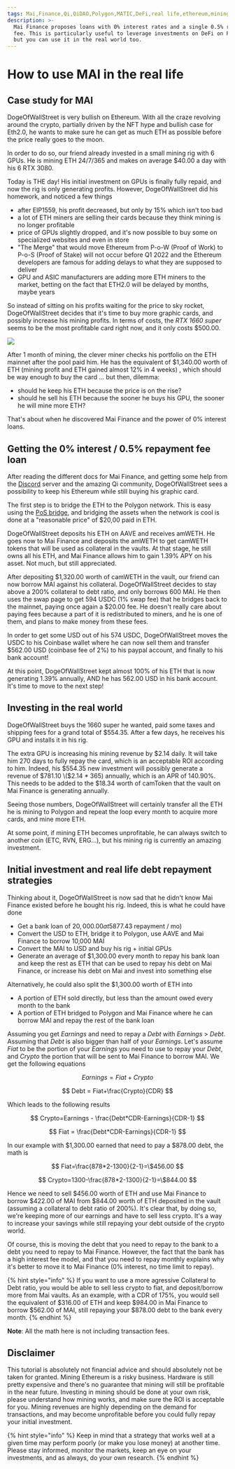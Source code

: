 ```yaml
---
tags: Mai,Finance,Qi,QiDAO,Polygon,MATIC,DeFi,real life,ethereum,mining,ETH,GPU
description: >-
  Mai Finance proposes loans with 0% interest rates and a single 0.5% repayment
  fee. This is particularly useful to leverage investments on DeFi on Polygon,
  but you can use it in the real world too.
---
```


# How to use MAI in the real life

## Case study for MAI

DogeOfWallStreet is very bullish on Ethereum. With all the craze revolving around the crypto, partially driven by the NFT hype and bullish case for Eth2.0, he wants to make sure he can get as much ETH as possible before the price really goes to the moon.

In order to do so, our friend already invested in a small mining rig with 6 GPUs. He is mining ETH 24/7/365 and makes on average $40.00 a day with his 6 RTX 3080.

Today is THE day! His initial investment on GPUs is finally fully repaid, and now the rig is only generating profits. However, DogeOfWallStreet did his homework, and noticed a few things

* after EIP1559, his profit decreased, but only by 15% which isn't too bad
* a lot of ETH miners are selling their cards because they think mining is no longer profitable
* price of GPUs slightly dropped, and it's now possible to buy some on specialized websites and even in store
* "The Merge" that would move Ethereum from P-o-W \(Proof of Work\) to P-o-S \(Proof of Stake\) will not occur before Q1 2022 and the Ethereum developers are famous for adding delays to what they are supposed to deliver
* GPU and ASIC manufacturers are adding more ETH miners to the market, betting on the fact that ETH2.0 will be delayed by months, maybe years

So instead of sitting on his profits waiting for the price to sky rocket, DogeOfWallStreet decides that it's time to buy more graphic cards, and possibly increase his mining profits. In terms of costs, the _RTX 1660 super_ seems to be the most profitable card right now, and it only costs $500.00.

![](../.gitbook/assets/screen-shot-2021-08-13-at-12.07.41-pm.png)

After 1 month of mining, the clever miner checks his portfolio on the ETH mainnet after the pool paid him. He has the equivalent of $1,340.00 worth of ETH \(mining profit and ETH gained almost 12% in 4 weeks\) , which should be way enough to buy the card ... but then, dilemma:

* should he keep his ETH because the price is on the rise?
* should he sell his ETH because the sooner he buys his GPU, the sooner he will mine more ETH?

That's about when he discovered Mai Finance and the power of 0% interest loans.

## Getting the 0% interest / 0.5% repayment fee loan

After reading the different docs for Mai Finance, and getting some help from the [Discord](https://discord.gg/mQq55j65xJ) server and the amazing Qi community, DogeOfWallStreet sees a possibility to keep his Ethereum while still buying his graphic card.

The first step is to bridge the ETH to the Polygon network. This is easy using the [PoS bridge](https://wallet.matic.network/bridge), and bridging the assets when the network is cool is done at a "reasonable price" of $20,00 paid in ETH.

DogeOfWallStreet deposits his ETH on AAVE and receives amWETH. He goes now to Mai Finance and deposits the amWETH to get camWETH tokens that will be used as collateral in the vaults. At that stage, he still owns all his ETH, and Mai Finance allows him to gain 1.39% APY on his asset. Not much, but still appreciated.

After depositing $1,320.00 worth of camWETH in the vault, our friend can now borrow MAI against his collateral. DogeOfWallStreet decides to stay above a 200% collateral to debt ratio, and only borrows 600 MAI. He then uses the swap page to get 594 USDC \(1% swap fee\) that he bridges back to the mainnet, paying once again a $20.00 fee. He doesn't really care about paying fees because a part of it is redistributed to miners, and he is one of them, and plans to make money from these fees.

In order to get some USD out of his 574 USDC, DogeOfWallStreet moves the USDC to his Coinbase wallet where he can now sell them and transfer $562.00 USD \(coinbase fee of 2%\) to his paypal account, and finally to his bank account!

At this point, DogeOfWallStreet kept almost 100% of his ETH that is now generating 1.39% annually, AND he has 562.00 USD in his bank account. It's time to move to the next step!

## Investing in the real world

DogeOfWallStreet buys the 1660 super he wanted, paid some taxes and shipping fees for a grand total of $554.35. After a few days, he receives his GPU and installs it in his rig.

The extra GPU is increasing his mining revenue by $2.14 daily. It will take him 270 days to fully repay the card, which is an acceptable ROI according to him. Indeed, his $554.35 new investment will possibly generate a revenue of $781.10 \($2.14 \* 365\) annually, which is an APR of 140.90%. This needs to be added to the $18.34 worth of camToken that the vault on Mai Finance is generating annually.

Seeing those numbers, DogeOfWallStreet will certainly transfer all the ETH he is mining to Polygon and repeat the loop every month to acquire more cards, and mine more ETH.

At some point, if mining ETH becomes unprofitable, he can always switch to another coin \(ETC, RVN, ERG...\), but his mining rig is currently an amazing investment.

## Initial investment and real life debt repayment strategies

Thinking about it, DogeOfWallStreet is now sad that he didn't know Mai Finance existed before he bought his rig. Indeed, this is what he could have done

* Get a bank loan of $20,000.00 at 5% rate and a 2 years amortization \($877.43 repayment / mo\)
* Convert the USD to ETH, bridge it to Polygon, use AAVE and Mai Finance to borrow 10,000 MAI
* Convert the MAI to USD and buy his rig + initial GPUs
* Generate an average of $1,300.00 every month to repay his bank loan and keep the rest as ETH that can be used to repay his debt on Mai Finance, or increase his debt on Mai and invest into something else

Alternatively, he could also split the $1,300.00 worth of ETH into

* A portion of ETH sold directly, but less than the amount owed every month to the bank
* A portion of ETH bridged to Polygon and Mai Finance where he can borrow MAI and repay the rest of the bank loan

Assuming you get _Earnings_ and need to repay a _Debt_ with _Earnings_ &gt; _Debt_. Assuming that _Debt_ is also bigger than half of your _Earnings_. Let's assume _Fiat_ to be the portion of your _Earnings_ you need to use to repay your _Debt_, and _Crypto_ the portion that will be sent to Mai Finance to borrow MAI. We get the following equations

$$
Earnings = Fiat + Crypto
$$

$$
Debt = Fiat+\frac{Crypto}{CDR}
$$

Which leads to the following results

$$
Crypto=Earnings - \frac{Debt*CDR-Earnings}{CDR-1}
$$

$$
Fiat = \frac{Debt*CDR-Earnings}{CDR-1}
$$

In our example with $1,300.00 earned that need to pay a $878.00 debt, the math is

$$
Fiat=\frac{878*2-1300}{2-1}=\$456.00
$$

$$
Crypto=1300-\frac{878*2-1300}{2-1}=\$844.00
$$

Hence we need to sell $456.00 worth of ETH and use Mai Finance to borrow $422.00 of MAI from $844.00 worth of ETH deposited in the vault \(assuming a collateral to debt ratio of 200%\). It's clear that, by doing so, we're keeping more of our earnings and have to sell less crypto. It's a way to increase your savings while still repaying your debt outside of the crypto world.

Of course, this is moving the debt that you need to repay to the bank to a debt you need to repay to Mai Finance. However, the fact that the bank has a high interest fee model, and that you need to repay monthly explains why it's better to move it to Mai Finance \(0% interest, no time limit to repay\).

{% hint style="info" %}
If you want to use a more agressive Collateral to Debt ratio, you would be able to sell less crypto to fiat, and deposit/borrow more from Mai vaults. As an example, with a CDR of 175%, you would sell the equivalent of $316.00 of ETH and keep $984.00 in Mai Finance to borrow $562.00 of MAI, still repaying your $878.00 debt to the bank every month.
{% endhint %}

**Note**: All the math here is not including transaction fees.

## Disclaimer

This tutorial is absolutely not financial advice and should absolutely not be taken for granted. Mining Ethereum is a risky business. Hardware is still pretty expensive and there's no guarantee that mining will still be profitable in the near future. Investing in mining should be done at your own risk, please understand how mining works, and make sure the ROI is acceptable for you. Mining revenues are highly depending on the demand for transactions, and may become unprofitable before you could fully repay your initial investment.

{% hint style="info" %}
Keep in mind that a strategy that works well at a given time may perform poorly \(or make you lose money\) at another time. Please stay informed, monitor the markets, keep an eye on your investments, and as always, do your own research.
{% endhint %}



